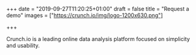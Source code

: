 +++
date = "2019-09-27T11:20:25+01:00"
draft = false
title = "Request a demo"
images = ["https://crunch.io/img/logo-1200x630.png"]

+++

Crunch.io is a leading online data analysis platform focused on simplicity and usability.
